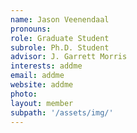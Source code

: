 ```yaml
---
name: Jason Veenendaal
pronouns: 
role: Graduate Student
subrole: Ph.D. Student
advisor: J. Garrett Morris
interests: addme
email: addme
website: addme
photo: 
layout: member
subpath: '/assets/img/'
---
```

<!-- Write anything else here and it will be printed. -->
